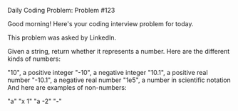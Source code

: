 Daily Coding Problem: Problem #123

Good morning! Here's your coding interview problem for today.

This problem was asked by LinkedIn.

Given a string, return whether it represents a number. Here are the different kinds of numbers:

"10", a positive integer
"-10", a negative integer
"10.1", a positive real number
"-10.1", a negative real number
"1e5", a number in scientific notation
And here are examples of non-numbers:

"a"
"x 1"
"a -2"
"-"
